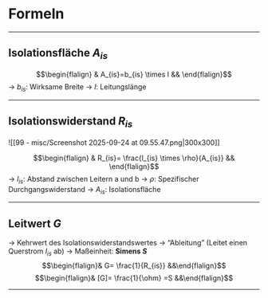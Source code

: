 # Formeln
___
## Isolationsfläche $A_{is}$
$$\begin{flalign} & A_{is}=b_{is} \times l && \end{flalign}$$
→ $b_{is}$: Wirksame Breite
→ $l$: Leitungslänge
___
## Isolationswiderstand $R_{is}$
![[99 - misc/Screenshot 2025-09-24 at 09.55.47.png|300x300]]

$$\begin{flalign} & R_{is}= \frac{l_{is} \times \rho}{A_{is}} && \end{flalign}$$
→ $l_{is}$: Abstand zwischen Leitern a und b
→ $\rho$: Spezifischer Durchgangswiderstand
→ $A_{is}$: Isolationsfläche
___
## Leitwert $G$
→ Kehrwert des Isolationswiderstandswertes
→ “Ableitung” (Leitet einen Querstrom $I_{is}$ ab)
→ Maßeinheit: **Simens $S$**
$$\begin{flalign}& G= \frac{1}{R_{is}} &&\end{flalign}$$
$$\begin{flalign}& [G]= \frac{1}{\ohm} =S &&\end{flalign}$$
___
